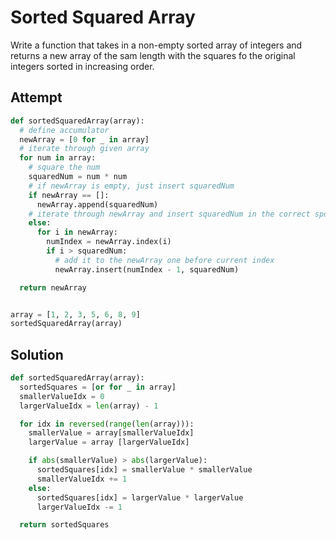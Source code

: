 # Sorted Squared Array
Write a function that takes in a non-empty sorted array of integers and returns a new array of the sam length with the squares fo the original integers sorted in increasing order.

## Attempt
```py
def sortedSquaredArray(array):
  # define accumulator
  newArray = [0 for _ in array]
  # iterate through given array
  for num in array:
    # square the num
    squaredNum = num * num
    # if newArray is empty, just insert squaredNum
    if newArray == []:
      newArray.append(squaredNum)
    # iterate through newArray and insert squaredNum in the correct spot
    else:
      for i in newArray:
        numIndex = newArray.index(i)
        if i > squaredNum:
          # add it to the newArray one before current index
          newArray.insert(numIndex - 1, squaredNum)

  return newArray


array = [1, 2, 3, 5, 6, 8, 9]
sortedSquaredArray(array)
```


## Solution
```py
def sortedSquaredArray(array):
  sortedSquares = [or for _ in array]
  smallerValueIdx = 0
  largerValueIdx = len(array) - 1

  for idx in reversed(range(len(array))):
    smallerValue = array[smallerValueIdx]
    largerValue = array [largerValueIdx]

    if abs(smallerValue) > abs(largerValue):
      sortedSquares[idx] = smallerValue * smallerValue
      smallerValueIdx += 1
    else:
      sortedSquares[idx] = largerValue * largerValue
      largerValueIdx -= 1

  return sortedSquares
```
